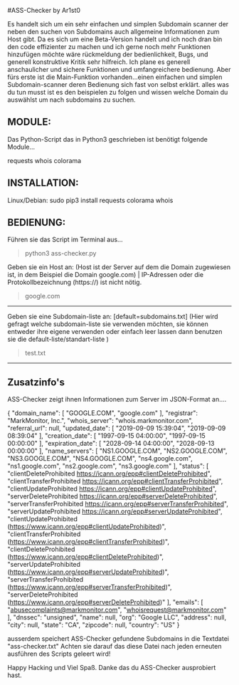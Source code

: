 #ASS-Checker by Ar1st0

Es handelt sich um ein sehr einfachen und simplen Subdomain scanner der neben den suchen von Subdomains auch allgemeine Informationen zum Host gibt.
Da es sich um eine Beta-Version handelt und ich noch dran bin den code effizienter zu machen und ich gerne noch mehr Funktionen hinzufügen möchte wäre rückmeldung
der bedienlichkeit, Bugs, und generell konstruktive Kritik sehr hilfreich. Ich plane es generell anschaulicher und sichere Funktionen und umfangreichere bedienung.
Aber fürs erste ist die Main-Funktion vorhanden...einen einfachen und simplen Subdomain-scanner deren Bedienung sich fast von selbst erklärt. alles was du tun musst
ist es den beispielen zu folgen und wissen welche Domain du auswählst um nach subdomains zu suchen.

MODULE:
--------------------
Das Python-Script das in Python3 geschrieben ist benötigt folgende Module...

requests
whois
colorama 

INSTALLATION:
--------------------

Linux/Debian: sudo pip3 install requests colorama whois

BEDIENUNG:
--------------------
Führen sie das Script im Terminal aus...
>python3 ass-checker.py 

Geben sie ein Host an: (Host ist der Server auf dem die Domain zugewiesen ist, in dem Beispiel die Domain google.com) | IP-Adressen oder die Protokollbezeichnung (https://) ist nicht nötig.
>google.com

---------------------

Geben sie eine Subdomain-liste an: [default=subdomains.txt]  (Hier wird gefragt welche subdomain-liste sie verwenden möchten, sie können entweder ihre eigene verwenden oder einfach leer lassen dann benutzen sie die default-liste/standart-liste )             
>test.txt

------------------------------------
Zusatzinfo's
----------------

ASS-Checker zeigt ihnen Informationen zum Server im JSON-Format an....


{
  "domain_name": [
    "GOOGLE.COM",
    "google.com"
  ],
  "registrar": "MarkMonitor, Inc.",
  "whois_server": "whois.markmonitor.com",
  "referral_url": null,
  "updated_date": [
    "2019-09-09 15:39:04",
    "2019-09-09 08:39:04"
  ],
  "creation_date": [
    "1997-09-15 04:00:00",
    "1997-09-15 00:00:00"
  ],
  "expiration_date": [
    "2028-09-14 04:00:00",
    "2028-09-13 00:00:00"
  ],
  "name_servers": [
    "NS1.GOOGLE.COM",
    "NS2.GOOGLE.COM",
    "NS3.GOOGLE.COM",
    "NS4.GOOGLE.COM",
    "ns4.google.com",
    "ns1.google.com",
    "ns2.google.com",
    "ns3.google.com"
  ],
  "status": [
    "clientDeleteProhibited https://icann.org/epp#clientDeleteProhibited",
    "clientTransferProhibited https://icann.org/epp#clientTransferProhibited",
    "clientUpdateProhibited https://icann.org/epp#clientUpdateProhibited",
    "serverDeleteProhibited https://icann.org/epp#serverDeleteProhibited",
    "serverTransferProhibited https://icann.org/epp#serverTransferProhibited",
    "serverUpdateProhibited https://icann.org/epp#serverUpdateProhibited",
    "clientUpdateProhibited (https://www.icann.org/epp#clientUpdateProhibited)",
    "clientTransferProhibited (https://www.icann.org/epp#clientTransferProhibited)",
    "clientDeleteProhibited (https://www.icann.org/epp#clientDeleteProhibited)",
    "serverUpdateProhibited (https://www.icann.org/epp#serverUpdateProhibited)",
    "serverTransferProhibited (https://www.icann.org/epp#serverTransferProhibited)",
    "serverDeleteProhibited (https://www.icann.org/epp#serverDeleteProhibited)"
  ],
  "emails": [
    "abusecomplaints@markmonitor.com",
    "whoisrequest@markmonitor.com"
  ],
  "dnssec": "unsigned",
  "name": null,
  "org": "Google LLC",
  "address": null,
  "city": null,
  "state": "CA",
  "zipcode": null,
  "country": "US"
}

ausserdem speichert ASS-Checker gefundene Subdomains in die Textdatei "ass-checker.txt"
Achten sie darauf das diese Datei nach jeden erneuten ausführen des Scripts geleert wird! 

Happy Hacking und Viel Spaß. Danke das du ASS-Checker ausprobiert hast.

